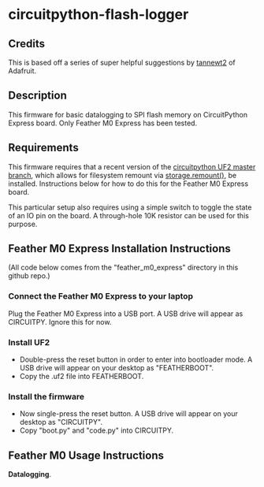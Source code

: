 # circuitpython-flash-logger


## Credits

This is based off a series of super helpful suggestions by [tannewt2](https://forums.adafruit.com/memberlist.php?mode=viewprofile&u=342057) of Adafruit.

## Description

This firmware for basic datalogging to SPI flash memory on CircuitPython Express board.  Only Feather M0 Express has been tested.

## Requirements

This firmware requires that a recent version of the [circuitpython UF2 master branch](https://github.com/adafruit/circuitpython/commits/master), which allows for filesystem remount via [storage.remount()](https://circuitpython.readthedocs.io/en/latest/shared-bindings/storage/__init__.html), be installed.  Instructions below for how to do this for the Feather M0 Express board.

This particular setup also requires using a simple switch to toggle the state of an IO pin on the board.  A through-hole 10K resistor can be used for this purpose.

## Feather M0 Express Installation Instructions

(All code below comes from the "feather_m0_express" directory in this github repo.)

### Connect the Feather M0 Express to your laptop

Plug the Feather M0 Express into a USB port.  A USB drive will appear as CIRCUITPY.  Ignore this for now. 

### Install UF2

- Double-press the reset button in order to enter into bootloader mode.  A USB drive will appear on your desktop as "FEATHERBOOT". 
- Copy the .uf2 file into FEATHERBOOT. 

### Install the firmware

- Now single-press the reset button.  A USB drive will appear on your desktop as "CIRCUITPY".
- Copy "boot.py" and "code.py" into CIRCUITPY.

## Feather M0 Usage Instructions

**Datalogging**.  





